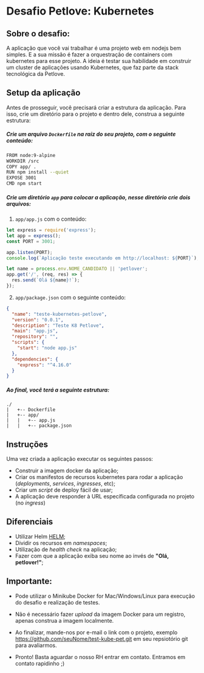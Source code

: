 # Desafio Petlove: Kubernetes

## Sobre o desafio:
A aplicação que você vai trabalhar é uma projeto web em nodejs bem simples. E a sua missão é fazer a orquestração de containers com kubernetes para esse projeto. A ideia é testar sua habilidade em construir um cluster de aplicações usando Kubernetes, que faz parte da stack tecnológica da Petlove.

## Setup da aplicação
Antes de prosseguir, você precisará criar a estrutura da aplicação. Para isso, crie um diretório para o projeto e dentro dele, construa a seguinte estrutura:

##### Crie um arquivo `Dockerfile` na raiz do seu projeto, com o seguinte conteúdo:

```bash
FROM node:9-alpine
WORKDIR /src
COPY app/ .
RUN npm install --quiet
EXPOSE 3001
CMD npm start
```

##### Crie um diretório `app` para colocar a aplicação, nesse diretório crie dois arquivos:

1) `app/app.js` com o conteúdo:

```js
let express = require('express');
let app = express();
const PORT = 3001;

app.listen(PORT);
console.log(`Aplicação teste executando em http://localhost: ${PORT}`);

let name = process.env.NOME_CANDIDATO || 'petlover';
app.get('/', (req, res) => {
  res.send(`Olá ${name}!`);
});
```

2) `app/package.json` com o seguinte conteúdo:

```json
{
  "name": "teste-kubernetes-petlove",
  "version": "0.0.1",
  "description": "Teste K8 Petlove",
  "main": "app.js",
  "repository": "",
  "scripts": {
    "start": "node app.js"
  },
  "dependencies": {
    "express": "^4.16.0"
  }
}
```

##### Ao final, você terá a seguinte estrutura:
```
./
|   +-- Dockerfile
|   +-- app/
|   |   +-- app.js
|   |   +-- package.json
```


## Instruções
Uma vez criada a aplicação executar os seguintes passos:

- Construir a imagem docker da aplicação;
- Criar os manifestos de recursos kubernetes para rodar a aplicação (_deployments_, _services_, _ingresses_, etc);
- Criar um _script_ de deploy fácil de usar;
- A aplicação deve responder à URL específicada configurada no projeto (no _ingress_)

## Diferenciais
- Utilizar Helm [HELM](https://helm.sh);
- Dividir os recursos em _namespaces_;
- Utilização de _health check_ na aplicação;
- Fazer com que a aplicação exiba seu nome ao invés de **"Olá, petlover!"**;

## Importante:

* Pode utilizar o Minikube Docker for Mac/Windows/Linux para execução do desafio e realização de testes.

* Não é necessário fazer _upload_ da imagem Docker para um registro, apenas construa a imagem localmente.

* Ao finalizar, mande-nos por e-mail o link com o projeto, exemplo https://github.com/seuNome/test-kube-pet.git em seu repsiotório git para avaliarmos.

* Pronto! Basta aguardar o nosso RH entrar em contato. Entramos em contato rapidinho ;)
